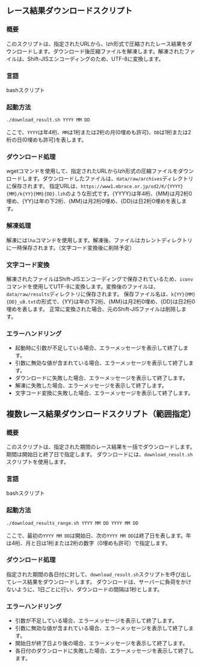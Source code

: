 ## レース結果ダウンロードスクリプト

### 概要
このスクリプトは、指定されたURLから、lzh形式で圧縮されたレース結果をダウンロードします。ダウンロード後圧縮ファイルを解凍します。解凍されたファイルは、Shift-JISエンコーディングのため、UTF-8に変換します。

### 言語
bashスクリプト

### 起動方法
```bash
./download_result.sh YYYY MM DD
```
ここで、`YYYY`は年4桁、`MM`は1桁または2桁の月(0埋めも許可)、`DD`は1桁または2桁の日(0埋めも許可)を表します。

### ダウンロード処理
wgetコマンドを使用して、指定されたURLからlzh形式の圧縮ファイルをダウンロードします。ダウンロードしたファイルは、`data/raw/archives`ディレクトリに保存されます。
指定URLは、`https://www1.mbrace.or.jp/od2/K/{YYYY}{MM}/k{YY}{MM}{DD}.lzh`のような形式です。{YYYY}は年4桁、{MM}は月2桁0埋め、{YY}は年の下2桁、{MM}は月2桁0埋め、{DD}は日2桁0埋めを表します。

### 解凍処理
解凍には`lha`コマンドを使用します。解凍後、ファイルはカレントディレクトリに一時保存されます。（文字コード変換後に削除予定）

### 文字コード変換
解凍されたファイルはShift-JISエンコーディングで保存されているため、`iconv`コマンドを使用してUTF-8に変換します。変換後のファイルは、`data/raw/results`ディレクトリに保存されます。
保存ファイル名は、`k{YY}{MM}{DD}_u8.txt`の形式で、{YY}は年の下2桁、{MM}は月2桁0埋め、{DD}は日2桁0埋めを表します。
正常に変換された場合、元のShift-JISファイルは削除します。

### エラーハンドリング
- 起動時に引数が不足している場合、エラーメッセージを表示して終了します。
- 引数に無効な値が含まれている場合、エラーメッセージを表示して終了します。
- ダウンロードに失敗した場合、エラーメッセージを表示して終了します。
- 解凍に失敗した場合、エラーメッセージを表示して終了します。
- 文字コード変換に失敗した場合、エラーメッセージを表示して終了します。


## 複数レース結果ダウンロードスクリプト（範囲指定）
### 概要
このスクリプトは、指定された期間のレース結果を一括でダウンロードします。期間は開始日と終了日で指定します。
ダウンロードには、`download_result.sh`スクリプトを使用します。

### 言語
bashスクリプト

### 起動方法
```bash
./download_results_range.sh YYYY MM DD YYYY MM DD
```
ここで、最初の`YYYY MM DD`は開始日、次の`YYYY MM DD`は終了日を表します。年は4桁、月と日は1桁または2桁の数字（0埋めも許可）で指定します。

### ダウンロード処理
指定された期間の各日付に対して、`download_result.sh`スクリプトを呼び出してレース結果をダウンロードします。
ダウンロードは、サーバーに負荷をかけないように、1日ごとに行い、ダウンロードの間隔は1秒とします。

### エラーハンドリング
- 引数が不足している場合、エラーメッセージを表示して終了します。
- 引数に無効な値が含まれている場合、エラーメッセージを表示して終了します。
- 開始日が終了日より後の場合、エラーメッセージを表示して終了します。
- 各日付のダウンロードに失敗した場合、エラーメッセージを表示して終了します。

